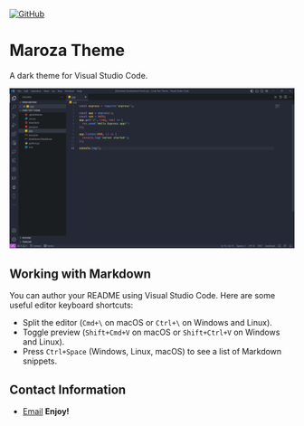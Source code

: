 
[![GitHub](https://img.shields.io/badge/--181717?logo=github&logoColor=ffffff)](https://github.com/thirawat27)

# Maroza Theme
A dark theme for Visual Studio Code.

![preview](/image/preview.png)

## Working with Markdown

You can author your README using Visual Studio Code. Here are some useful editor keyboard shortcuts:

* Split the editor (`Cmd+\` on macOS or `Ctrl+\` on Windows and Linux).
* Toggle preview (`Shift+Cmd+V` on macOS or `Shift+Ctrl+V` on Windows and Linux).
* Press `Ctrl+Space` (Windows, Linux, macOS) to see a list of Markdown snippets.

## Contact Information

* [Email](Thuthirawas@gmail.com)
**Enjoy!**
